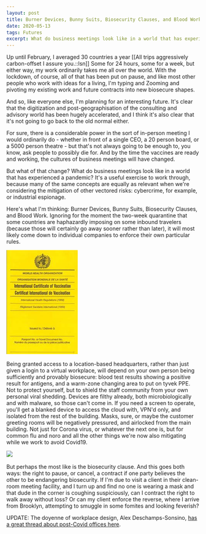 ```yaml
---
layout: post
title: Burner Devices, Bunny Suits, Biosecurity Clauses, and Blood Work
date: 2020-05-13
tags: Futures
excerpt: What do business meetings look like in a world that has experienced a pandemic?
---
```

Up until February, I averaged 30 countries a year [[All trips aggressively carbon-offset I assure you.::lsn]] Some for 24 hours, some for a week, but either way, my work ordinarily takes me all over the world. With the lockdown, of course, all of that has been put on pause, and like most other people who work with ideas for a living, I'm typing and Zooming and pivoting my existing work and future contracts into new biosecure shapes. 

And so, like everyone else, I'm planning for an interesting future. It's clear that the digitization and post-geographisation of the consulting and advisory world has been hugely accelerated, and I think it's also clear that it's not going to go back to the old normal either. 

For sure, there is a considerable power in the sort of in-person meeting I would ordinarily do - whether in front of a single CEO, a 20 person board, or a 5000 person theatre - but that's not always going to be enough to, you know, ask people to possibly die for. And by the time the vaccines are ready and working, the cultures of business meetings will have changed.

But what of that change? What do business meetings look like in a world that has experienced a pandemic? It's a useful exercise to work through, because many of the same concepts are equally as relevant when we're considering the mitigation of other vectored risks: cybercrime, for example, or industrial espionage.


Here's what I'm thinking: Burner Devices, Bunny Suits, Biosecurity Clauses, and Blood Work. Ignoring for the moment the two-week quarantine that some countries are haphazardly imposing on some inbound travelers (because those will certainly go away sooner rather than later), it will most likely come down to individual companies to enforce their own particular rules. 

![](/assets/crop-0-0-186-271-0-images-2.jpeg)


Being granted access to a location-based headquarters, rather than just given a login to a virtual workplace, will depend on your own person being sufficiently and provably biosecure: blood test results showing a positive result for antigens, and a warm-zone changing area to put on tyvek PPE. Not to protect yourself, but to shield the staff community from your own personal viral shedding. Devices are filthy already, both microbiologically and with malware, so those can't come in. If you need a screen to operate, you'll get a blanked device to access the cloud with, VPN'd only, and isolated from the rest of the building. Masks, sure, or maybe the customer greeting rooms will be negatively pressured, and airlocked from the main building. Not just for Corona virus, or whatever the next one is, but for common flu and noro and all the other things we're now also mitigating while we work to avoid Covid19.

![](/assets/94-iphones-strapped-china.jpg)

But perhaps the most like is the biosecurity clause. And this goes both ways: the right to pause, or cancel, a contract if one party believes the other to be endangering biosecurity. If I'm due to visit a client in their clean-room meeting facility, and I turn up and find no one is wearing a mask and that dude in the corner is coughing suspiciously, can I contract the right to walk away without loss? Or can my client enforce the reverse, where I arrive from Brooklyn, attempting to smuggle in some fomites and looking feverish? 

<p class="has-accent-color has-text-color">UPDATE: The doyenne of workplace design, Alex Deschamps-Sonsino, <a href="https://twitter.com/iotwatch/status/1260949958771032065?s=20">has a great thread about post-Covid offices here</a>.

